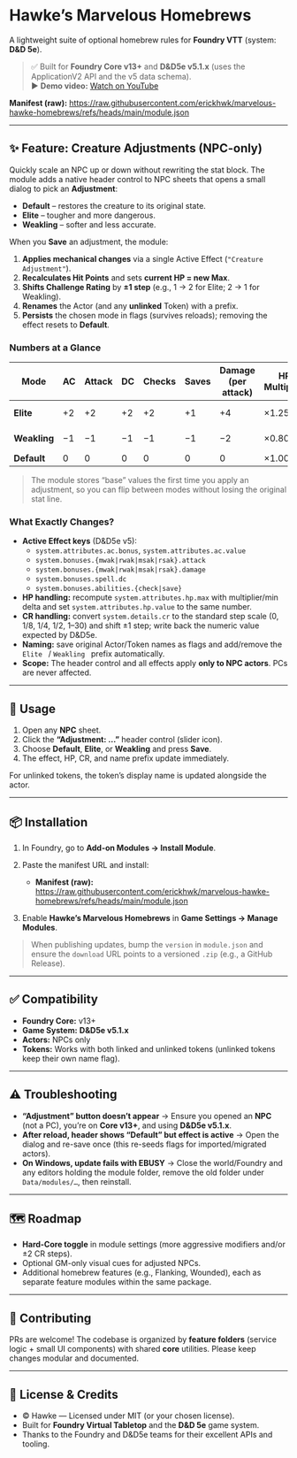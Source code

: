 # Hawke’s Marvelous Homebrews

A lightweight suite of optional homebrew rules for **Foundry VTT** (system: **D&D 5e**).

> ✅ Built for **Foundry Core v13+** and **D&D5e v5.1.x** (uses the ApplicationV2 API and the v5 data schema).  
> ▶️ **Demo video:** [Watch on YouTube](https://www.youtube.com/watch?v=Gue1p9HiASw)

**Manifest (raw):** https://raw.githubusercontent.com/erickhwk/marvelous-hawke-homebrews/refs/heads/main/module.json

---

## ✨ Feature: Creature Adjustments (NPC-only)

Quickly scale an NPC up or down without rewriting the stat block. The module adds a native header control to NPC sheets that opens a small dialog to pick an **Adjustment**:

- **Default** – restores the creature to its original state.  
- **Elite** – tougher and more dangerous.  
- **Weakling** – softer and less accurate.

When you **Save** an adjustment, the module:

1. **Applies mechanical changes** via a single Active Effect (`"Creature Adjustment"`).
2. **Recalculates Hit Points** and sets **current HP = new Max**.
3. **Shifts Challenge Rating** by **±1 step** (e.g., 1 → 2 for Elite; 2 → 1 for Weakling).
4. **Renames** the Actor (and any **unlinked** Token) with a prefix.
5. **Persists** the chosen mode in flags (survives reloads); removing the effect resets to **Default**.

### Numbers at a Glance

| Mode      | AC | Attack | DC  | Checks | Saves | Damage (per attack) | HP Multiplier | Min HP Delta | CR Shift | Name Prefix |
|-----------|----|--------|-----|--------|-------|----------------------|---------------|--------------|----------|-------------|
| **Elite** | +2 | +2     | +2  | +2     | +1    | +4                   | ×1.25         | +10          | +1 step  | `Elite `    |
| **Weakling** | −1 | −1  | −1  | −1     | −1    | −2                   | ×0.80         | −10          | −1 step  | `Weakling ` |
| **Default** | 0 | 0     | 0   | 0      | 0     | 0                    | ×1.00         | 0            | reset    | (none)      |

> The module stores “base” values the first time you apply an adjustment, so you can flip between modes without losing the original stat line.

### What Exactly Changes?

- **Active Effect keys** (D&D5e v5):
  - `system.attributes.ac.bonus`, `system.attributes.ac.value`
  - `system.bonuses.{mwak|rwak|msak|rsak}.attack`
  - `system.bonuses.{mwak|rwak|msak|rsak}.damage`
  - `system.bonuses.spell.dc`
  - `system.bonuses.abilities.{check|save}`
- **HP handling:** recompute `system.attributes.hp.max` with multiplier/min delta and set `system.attributes.hp.value` to the same number.
- **CR handling:** convert `system.details.cr` to the standard step scale (0, 1/8, 1/4, 1/2, 1–30) and shift ±1 step; write back the numeric value expected by D&D5e.
- **Naming:** save original Actor/Token names as flags and add/remove the `Elite ` / `Weakling ` prefix automatically.
- **Scope:** The header control and all effects apply **only to NPC actors**. PCs are never affected.

---

## 🧭 Usage

1. Open any **NPC** sheet.  
2. Click the **“Adjustment: …”** header control (slider icon).  
3. Choose **Default**, **Elite**, or **Weakling** and press **Save**.  
4. The effect, HP, CR, and name prefix update immediately.

For unlinked tokens, the token’s display name is updated alongside the actor.

---

## 📦 Installation

1. In Foundry, go to **Add-on Modules → Install Module**.  
2. Paste the manifest URL and install:

   - **Manifest (raw):** https://raw.githubusercontent.com/erickhwk/marvelous-hawke-homebrews/refs/heads/main/module.json

3. Enable **Hawke’s Marvelous Homebrews** in **Game Settings → Manage Modules**.

> When publishing updates, bump the `version` in `module.json` and ensure the `download` URL points to a versioned `.zip` (e.g., a GitHub Release).

---

## ✅ Compatibility

- **Foundry Core:** v13+  
- **Game System:** **D&D5e v5.1.x**  
- **Actors:** NPCs only  
- **Tokens:** Works with both linked and unlinked tokens (unlinked tokens keep their own name flag).

---

## ⚠️ Troubleshooting

- **“Adjustment” button doesn’t appear** → Ensure you opened an **NPC** (not a PC), you’re on **Core v13+**, and using **D&D5e v5.1.x**.  
- **After reload, header shows “Default” but effect is active** → Open the dialog and re-save once (this re-seeds flags for imported/migrated actors).  
- **On Windows, update fails with EBUSY** → Close the world/Foundry and any editors holding the module folder, remove the old folder under `Data/modules/…`, then reinstall.

---

## 🗺 Roadmap

- **Hard-Core toggle** in module settings (more aggressive modifiers and/or ±2 CR steps).  
- Optional GM-only visual cues for adjusted NPCs.  
- Additional homebrew features (e.g., Flanking, Wounded), each as separate feature modules within the same package.

---

## 🤝 Contributing

PRs are welcome! The codebase is organized by **feature folders** (service logic + small UI components) with shared **core** utilities. Please keep changes modular and documented.

---

## 📜 License & Credits

- © Hawke — Licensed under MIT (or your chosen license).  
- Built for **Foundry Virtual Tabletop** and the **D&D 5e** game system.  
- Thanks to the Foundry and D&D5e teams for their excellent APIs and tooling.
